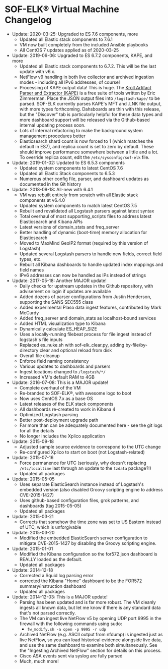 SOF-ELK® Virtual Machine Changelog
=======

* Update: 2020-03-25: Upgraded to ES 7.6 components, more
  * Updated all Elastic stack components to 7.6.1
  * VM now built completely from the included Ansible playbooks
  * All CentOS 7 updates applied as of 2020-03-25
* Update: 2019-06-06: Upgraded to ES 6.7.2 components, KAPE, and more
  * Updated all Elastic stack components to 6.7.2. This will be the last update with v6.x.
  * NetFlow v9 handling in both live collector and archived ingestion modes - including all IPv6 addresses, of course!
  * Processing of KAPE output data! This is huge. The [Kroll Artifact Parser and Extractor (KAPE)](https://learn.duffandphelps.com/kape) is a free suite of tools written by Eric Zimmerman. Place the JSON output files into `/logstash/kape/` to be parsed.  SOF-ELK currently parses KAPE's MFT and .LNK file output, with more types forthcoming. Dahsboards are thin with this release, but the "Discover" tab is particularly helpful for these data types and more dashboard support will be released via the Github-based internal updating process soon.
  * Lots of internal refactoring to make the background system management procedures better
  * Elasticsearch shard count is now forced to 1 (which matches the default in ES7), and replica count is set to zero by default.  These should improve performance somewhere between a little and a lot.  To override replica count, edit the `/etc/sysconfig/sof-elk` file.
* Update: 2019-01-02: Updated to ES 6.5.3 components
  * Updated system components to latest CentOS 7.6
  * Updated all Elastic Stack components to 6.5.3
  * Numerous other config file, parser, and dashboard updates as documented in the Git history
* Update: 2018-09-18: All-new with 6.4.1
  * VM was rebuilt entirely from scratch with all Elastic stack components at v6.4.0
  * Updated system components to match latest CentOS 7.5
  * Rebuilt and revalidated all Logstash parsers against latest syntax
  * Total overhaul of most supporting_scripts files to address latest Elasticsearch and Kibana APIs
  * Latest versions of domain_stats and freq_server
  * Better handling of dynamic (boot-time) memory allocation for Elasticsearch
  * Moved to MaxMind GeoIP2 format (required by this version of Logstash)
  * Updated several Logstash parsers to handle new fields, correct field types, etc.
  * Rebuilt all Kibana dashboards to handle updated index mappings and field names
  * IPv6 addresses can now be handled as IPs instead of strings
* Update: 2017-05-18: Another MAJOR update!
  * Daily checks for upstream updates in the Github repository, with advisement on login if updates are available
  * Added dozens of parser configurations from Justin Henderson, supporting the SANS SEC555 class
  * Added experimental Plaso data ingest features, contributed by Mark McCurdy
  * Added freq_server and domain_stats as localhost-bound services
  * Added HTML visualization type to Kibana
  * Dynamically calculate ES_HEAP_SIZE
  * Uses a locally-running filebeat process for file ingest instead of logstash's file inputs
  * Replaced es_nuke.sh with sof-elk_clear.py, adding by-file/by-directory clear and optional reload from disk
  * Overall file cleanup
  * Enforce field naming consistency
  * Various updates to dashboards and parsers
  * Ingest locations changed to `/logstash/*/`
  * Increased VM's default RAM to 4GB
* Update: 2016-07-08: This is a MAJOR update!
  * Complete overhaul of the VM
  * Re-branded to SOF-ELK®, with awesome logo to boot
  * Now uses CentOS 7.x as a base OS
  * Latest releases of the ELK stack components
  * All dashboards re-created to work in Kibana 4
  * Optimized Logstash parsing
  * Better post-deployment upgrade path
  * Far more than can be adequately documented here - see the git logs for all the details
  * No longer includes the Xplico application
* Update: 2015-09-18
  * Adjusted sample source evidence to correspond to the UTC change
  * Re-configured Xplico to start on boot (not Logstash-related)
* Update: 2015-07-16
  * Force permanence for UTC (seriously, why doesn't replacing `/etc/localtime` last through an update to the `tzdata` package?!)
  * Updated all packages
* Update: 2015-05-05
  * Uses separate ElasticSearch instance instead of Logstash's embedded version (also disabled Groovy scripting engine to address CVE-2015-1427)
  * Uses github-based configuration files, grok patterns, and dashboards (tag 2015-05-05)
  * Updated all packages
* Update: 2015-03-21
  * Corrects that somehow the time zone was set to US Eastern instead of UTC, which is unforgivable
* Update: 2015-03-20
  * Modified the embedded ElasticSearch server configuration to mitigate CVE-2015-1427 by disabling the Groovy scripting engine.
* Update: 2015-01-01
  * Modified the Kibana configuration so the for572.json dashboard is REALLY loaded as the default.
  * Updated all packages
* Update: 2014-12-18
  * Corrected a Squid log parsing error
  * corrected the Kibana "Home" dashboard to be the FOR572 summary/instruction dashboard
  * Updated all packages
* Update: 2014-12-03: This is a MAJOR update!
  * Parsing has been updated and is far more robust.  The VM cleanly ingests all known data, but let me know if there is any standard data that's not parsed correctly.
  * The VM can ingest live NetFlow v5 by opening UDP port 9995 in the firewall with the following commands using sudo:
    * `fw_modify.sh -a open -p 9995 -r udp`
  * Archived NetFlow (e.g. ASCII output from nfdump) is ingested just as live NetFlow, so you can load historical evidence alongside live data, and use the same dashboard to examine both simultaneously.  See the "Ingesting Archived NetFlow" section for details on this process.
  * Cisco ASA events sent via syslog are fully parsed
  * Much, much more!
